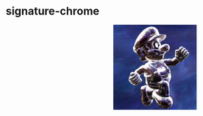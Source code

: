 # signature-chrome

<img src="https://raw.githubusercontent.com/motdotla/signature-chrome/master/signature-chrome.png" alt="signature-chrome" align="right" width="220" />


